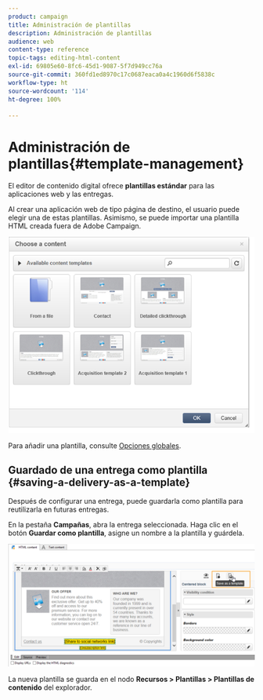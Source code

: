 ```yaml
---
product: campaign
title: Administración de plantillas
description: Administración de plantillas
audience: web
content-type: reference
topic-tags: editing-html-content
exl-id: 69805e60-8fc6-45d1-9087-5f7d949cc76a
source-git-commit: 360fd1ed8970c17c0687eaca0a4c1960d6f5838c
workflow-type: ht
source-wordcount: '114'
ht-degree: 100%

---
```


# Administración de plantillas{#template-management}

El editor de contenido digital ofrece **plantillas estándar** para las aplicaciones web y las entregas.

Al crear una aplicación web de tipo página de destino, el usuario puede elegir una de estas plantillas. Asimismo, se puede importar una plantilla HTML creada fuera de Adobe Campaign.

![](assets/dce_popup_templatechoice.png)

Para añadir una plantilla, consulte [Opciones globales](content-editor-interface.md#global-options).

## Guardado de una entrega como plantilla {#saving-a-delivery-as-a-template}

Después de configurar una entrega, puede guardarla como plantilla para reutilizarla en futuras entregas.

En la pestaña **Campañas**, abra la entrega seleccionada. Haga clic en el botón **Guardar como plantilla**, asigne un nombre a la plantilla y guárdela.

![](assets/dce_save_model.png)

La nueva plantilla se guarda en el nodo **Recursos > Plantillas > Plantillas de contenido** del explorador.
